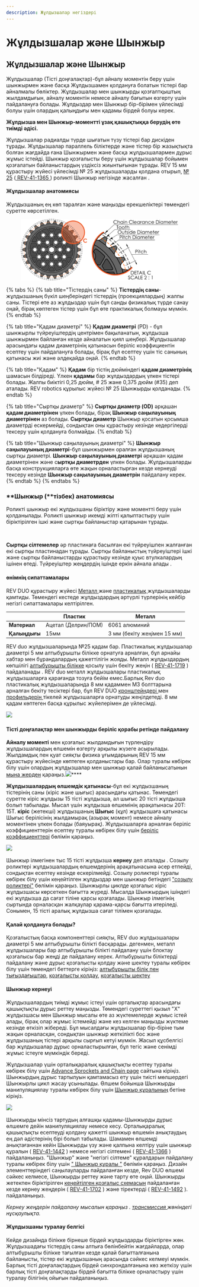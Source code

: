 ```yaml
---
description: Жұлдызшалар негіздері
---
```


# Жұлдызшалар және Шынжыр

## Жұлдызшалар және Шынжыр

Жұлдызшалар (Тісті доңғалақтар)-бұл айналу моментін беру үшін шынжырмен және басқа Жұлдызшамен қолдануға болатын тістері бар айналмалы бөліктер. Жұлдызшалар мен шынжырды қозғалтқыштың жылдамдығын, айналу моментін немесе айналу бағытын өзгерту үшін пайдалануға болады. Жұлдыздар мен Шынжыр бір-бірімен үйлесімді болуы үшін олардың қалыңдығы мен қадамы бірдей болуы керек.

**Жұлдызша мен Шынжыр-моментті ұзақ қашықтыққа берудің өте тиімді әдісі.**

Жұлдызшалар радиалды түрде шығатын түзу тістері бар дискіден тұрады. Жұлдызшалар параллель біліктерде және тістер бір жазықтықта болған жағдайда ғана Шынжырмен және басқа жұлдызшалармен дұрыс жұмыс істейді. Шынжыр қозғалысты беру үшін жұлдызшалар бойымен қозғалатын байланыстардың үздіксіз жиынтығынан тұрады. REV 15 мм құрастыру жүйесі үйлесімді № 25 жұлдызшаларды қолдана отырып, [№ 25](https://www.revrobotics.com/ftc/motion/gears-sprockets-chain/) ([ REV-41-1365 ](https://www.revrobotics.com/rev-41-1365/)) роликті Шынжыр негізінде жасалған .

#### Жұлдызшалар анатомиясы <a href="#anatomy-of-a-sprocket" id="anatomy-of-a-sprocket"></a>

Жұлдызшаның ең көп таралған және маңызды ерекшеліктері төмендегі суретте көрсетілген.

<figure><img src="../../.gitbook/assets/image (10).png" alt=""><figcaption></figcaption></figure>

{% tabs %}
{% tab title="Тістердің саны" %}
**Тістердің саны**-жұлдызшаның бүкіл шеңберіндегі тістердің (проекциялардың) жалпы саны. Тістері өте аз жұлдыздар үшін бұл санды физикалық түрде санау оңай, бірақ көптеген тістер үшін бұл өте практикалық болмауы мүмкін.
{% endtab %}

{% tab title="Қадам диаметрі" %}
**Қадам диаметрі** (PD) - бұл шынжырлы түйреуіштердің центрімен бақыланатын, жұлдызша шынжырмен байланған кезде айналатын қиял шеңбері. Жұлдызшалар арасындағы қадам диаметрінің қатынасын беріліс коэффициентін есептеу үшін пайдалануға болады, бірақ бұл есептеу үшін тіс санының қатынасы жиі және әлдеқайда оңай.
{% endtab %}

{% tab title="Қадам" %}
**Қадам** бір тістің дюйміндегі **қадам диаметрінің** шамасын білдіреді. Үлкен **қадамы** бар жұлдыздардың үлкен тістері болады. Жалпы биіктігі 0,25 дюйм, # 25 және 0,375 дюйм (#35) деп аталады. REV robotics құрылыс жүйесі № 25 Шынжырды қолданады.
{% endtab %}

{% tab title="Сыртқы диаметр" %}
**Сыртқы диаметр (OD)** әрқашан **қадам диаметрінен** үлкен болады, бірақ **Шынжыр саңылауының диаметрінен** аз болады. **Сыртқы диаметр** Шынжыр қосатын қосымша диаметрді ескермейді, сондықтан оны құрастыру кезінде кедергілерді тексеру үшін қолдануға болмайды.
{% endtab %}

{% tab title="Шынжыр саңылауының диаметрі" %}
**Шынжыр саңылауының диаметрі**-бұл шынжырмен оралған жұлдызшаның сыртқы диаметрі. **Шынжыр саңылауының диаметрі** әрқашан қадам диаметрінен және с**ыртқы диаметрден** үлкен болады. Жұлдызшаларды басқа конструкцияларға өте жақын орналастырған кезде кернеуді тексеру кезінде **Шынжыр саңылауының диаметрін** пайдалану керек.
{% endtab %}
{% endtabs %}



### **Шынжыр (**тізбек) анатомиясы <a href="#anatomy-of-chain" id="anatomy-of-chain"></a>

Роликті шынжыр екі жұлдызшаны біріктіру және моментті беру үшін қолданылады. Роликті шынжыр икемді жіпті қалыптастыру үшін біріктірілген ішкі және сыртқы байланыстар қатарынан тұрады.&#x20;

<figure><img src="https://2589213514-files.gitbook.io/~/files/v0/b/gitbook-legacy-files/o/assets%2F15mm%2F-M9ZGlVpJ2_dYVZwzOHf%2F-M9ZHmV0-Ztn6yJAhmzn%2F2.png?generation=1591894289998304&#x26;alt=media" alt=""><figcaption></figcaption></figure>

**Сыртқы сілтемелер** әр пластинаға басылған екі түйреуішпен жалғанған екі сыртқы пластинадан тұрады. Сыртқы байланыстың түйреуіштері ішкі және сыртқы байланыстарды құрастыру кезінде қуыс втулкалардың ішінен өтеді. Түйреуіштер жеңдердің ішінде еркін айнала алады .

#### өнімнің сипаттамалары <a href="#product-specifications" id="product-specifications"></a>

REV DUO құрастыру жүйесі [Металл ](https://www.revrobotics.com/competition/ftc/motion/rotary-motion/chain-sprockets/metal-25-sprockets/)және [пластикалық ](https://www.revrobotics.com/competition/ftc/motion/rotary-motion/chain-sprockets/plastic-25-sprockets/)жұлдызшаларды қамтиды. Төмендегі кестеде жұлдыздардың әртүрлі түрлерінің кейбір негізгі сипаттамалары келтірілген.

|               | Пластик             | Металл                      |
| ------------- | ------------------- | --------------------------- |
| **Материал**  | Ацетал (Делрин/ПОМ) | 6061 алюминий               |
| **Қалыңдығы** | 15мм                | 3 мм (бекіту жеңімен 15 мм) |

REV duo жұлдызшаларында №25 қадам бар. Пластикалық жұлдызшалар диаметрі 5 мм алтыбұрышты білікке орнатуға арналған, бұл арнайы хабтар мен бұрандалардың қажеттілігін жояды. Металл жұлдыздардың көпшілігі [алтыбұрышты білікке](https://www.revrobotics.com/ftc/motion/bearings-linear-slides-pillow-blocks/) қосылу үшін бекіту жеңін ( [REV-41-1719](https://www.revrobotics.com/rev-41-1719/) ) пайдаланады . REV duo металл жұлдызшалары пластикалық жұлдызшаларға қарағанда тозуға бейім емес.Барлық Rev duo пластикалық жұлдызшаларында 8 мм қадаммен M3 болттарына арналған бекіту тесіктері бар, бұл REV DUO [кронштейндері ](https://www.revrobotics.com/ftc/structure/)мен [профильдерін ](https://www.revrobotics.com/ftc/structure/15mm-extrusion/)тікелей жұлдызшаларға орнатуды жеңілдетеді. 8 мм қадам көптеген басқа құрылыс жүйелерімен де үйлесімді.

![](https://2589213514-files.gitbook.io/\~/files/v0/b/gitbook-legacy-files/o/assets%2F15mm%2F-M9ZGlVpJ2\_dYVZwzOHf%2F-M9ZHmVKmo\_Y6Z92vjWX%2F22.png?generation=1591894290038882\&alt=media)

#### Тісті доңғалақтар мен шынжырды беріліс қорабы ретінде пайдалану <a href="#using-sprockets-and-chain-as-a-powertrain" id="using-sprockets-and-chain-as-a-powertrain"></a>

**Айналу моменті** мен қозғалыс жылдамдығын түрлендіру жұлдызшалардың өлшемін өзгерту арқылы жүзеге асырылады. Жылдамдық пен қуат сияқты физика ұғымдарының REV 15 мм құрастыру жүйесінде көптеген қолданыстары бар. Олар туралы көбірек білу үшін олардың жұлдызшалар мен шынжыр қалай байланысатынын [мына жерден](https://bolt-m3.gitbook.io/bolt.m3-rev-duo-build-system-introduction/motion/sprockets-and-chain) қараңыз.![](https://2589213514-files.gitbook.io/\~/files/v0/b/gitbook-legacy-files/o/assets%2F-M5yw0n8IneF5-9ybLjT%2F-M9cjsEeccObg7Rw8T-N%2F-M9clZlqHK2PVLoeGZQm%2FSpeed%20Torque%20Sprockets.png?alt=media\&token=748ce988-cb53-4bde-8471-efc4d2d5c1bc)****

**Жұлдызшалардың өлшемдік қатынасы**-бұл екі жұлдызшаның тістерінің саны (кіріс және шығыс) арасындағы қатынас. Төмендегі суретте кіріс жұлдызы 15 тісті жұлдызша, ал шығыс 20 тісті жұлдызша болып табылады. Мысал үшін жұлдызша өлшемінің арақатынасы 20T: 15T. **кіріс** (жетекші) жұлдызшаның **Шығыс** (құл) жұлдызшаға қатынасы Шығыс берілісінің жылдамырақ (азырақ момент) немесе айналу моментінен үлкен болады (баяуырақ). Жұлдызшаларға арналған беріліс коэффициенттерін есептеу туралы көбірек білу үшін [беріліс коэффициенттері](https://bolt-m3.gitbook.io/bolt.m3-rev-duo-build-system-introduction/motion/sprockets-and-chain) бөлімін қараңыз.

![](https://2589213514-files.gitbook.io/\~/files/v0/b/gitbook-legacy-files/o/assets%2F-M5yw0n8IneF5-9ybLjT%2F-M9\_EIXVT8LyOu9g5Yc0%2F-M9\_NHsIrzJ2NEXEKk12%2Fimage.png?alt=media\&token=2c70a158-33f4-434e-82f1-d141ea058f18)

Шынжыр ілмегінен тыс 15 тісті жұлдызша **кернеу** деп аталады . Созылу роликтері жұлдызшалардың өлшемдерінің арақатынасына әсер етпейді, сондықтан есептеу кезінде ескерілмейді. Созылу роликтері туралы көбірек білу үшін кеңейтілген жұлдыздар мен шынжыр бетіндегі ["созылу роликтері"](https://bolt-m3.gitbook.io/bolt.m3-rev-duo-build-system-introduction/motion/sprockets-and-chain) бөлімін қараңыз. Шынжырлы циклде қозғалыс кіріс жұлдызшасы көрсеткен бағытта жүреді. Мысалда Шынжырдың ішіндегі екі жұлдызша да сағат тіліне қарсы қозғалады. Шынжыр ілмегінің сыртында орналасқан жалқаулар қарама-қарсы бағытта итеріледі. Сонымен, 15 тісті аралық жұлдызша сағат тілімен қозғалады.

#### Қалай қолдануға болады? <a href="#how-to-use-rev-duo-sprockets-and-chain" id="how-to-use-rev-duo-sprockets-and-chain"></a>

Қозғалыстың басқа компоненттері сияқты, REV duo жұлдызшалары диаметрі 5 мм алтыбұрышты білікті басқарады. дегенмен, металл жұлдызшалары бар алтыбұрышты білікті пайдалану үшін блоктау қозғалысы бар жеңді де пайдалану керек. Алтыбұрышты біліктерді пайдалану және дұрыс қозғалысты қолдау және шектеу туралы көбірек білу үшін төмендегі беттерге кіріңіз: [алтыбұрышты білік пен тығыздағыштар](https://bolt-m3.gitbook.io/bolt.m3-rev-duo-build-system-introduction/motion/introduction-to-motion/hex-shaft-and-spacers), [қозғалысты қолдау](https://bolt-m3.gitbook.io/bolt.m3-rev-duo-build-system-introduction/building-techniques/supporting-motion), [қозғалысты шектеу](https://bolt-m3.gitbook.io/bolt.m3-rev-duo-build-system-introduction/building-techniques/constraining-motion)

#### Шынжыр кернеуі

Жұлдызшалардың тиімді жұмыс істеуі үшін орталықтар арасындағы қашықтықты дұрыс реттеу маңызды. Төмендегі суреттегі қызыл "X" жұлдызшасы мен Шынжыр мысалы өте аз жүктемелерде жұмыс істей алады, бірақ олар жұмыс істемейді және кез келген маңызды жүктеме кезінде өткізіп жібереді. Бұл мысалдағы жұлдызшалар бір-біріне тым жақын орналасқан, сондықтан шынжыр жеткілікті бос және жұлдызшаның тістері арқылы сырғып кетуі мүмкін. Жасыл құсбелгісі бар жұлдызшалар дұрыс орналастырылған, бұл тегіс және сенімді жұмыс істеуге мүмкіндік береді.

Жұлдызшалар үшін орталықаралық қашықтықты есептеу туралы көбірек білу үшін [Advance Sprockets and Chain page](https://bolt-m3.gitbook.io/bolt.m3-rev-duo-build-system-introduction/motion/sprockets-and-chain) сайтына кіріңіз. Шынжырдың дұрыс тартылуын қамтамасыз ету үшін тиісті мөлшердегі Шынжырлы цикл жасау ұсынылады. Өлшем бойынша Шынжырды манипуляциялау туралы көбірек білу үшін [Шынжыр құралының](https://bolt-m3.gitbook.io/bolt.m3-rev-duo-build-system-introduction/motion/sprockets-and-chain) бетіне кіріңіз.

![](https://2589213514-files.gitbook.io/\~/files/v0/b/gitbook-legacy-files/o/assets%2F-M5yw0n8IneF5-9ybLjT%2F-M9\_EIXVT8LyOu9g5Yc0%2F-M9\_Nhn3b\_qUQLsJsZei%2Fimage.png?alt=media\&token=491dfe06-e131-4e32-9eb9-95783beb0877)

Шынжырды мінсіз тартудың алғашқы қадамы-Шынжырды дұрыс өлшемге дейін манипуляциялау немесе кесу. Орталықаралық қашықтықты есептеуді қолдану қажетті шынжыр өлшемін анықтаудың ең дәл әдістерінің бірі болып табылады. Шамамен өлшемді анықтағаннан кейін Шынжырды үзу және қалпына келтіру үшін шынжыр құралын ( [REV-41-1442](https://www.revrobotics.com/rev-41-1442/) ) немесе негізгі сілтемені ( [REV-41-1366](https://www.revrobotics.com/rev-41-1366/) ) пайдаланыңыз. "Шынжыр" және "негізгі сілтеме" құралдарын пайдалану туралы көбірек білу үшін [" Шынжыр құралы "](https://bolt-m3.gitbook.io/bolt.m3-rev-duo-build-system-introduction/motion/sprockets-and-chain) бөлімін қараңыз. Дизайн элементтеріндегі саңылауларды пайдаланған кезде, Rev DUO өлшемі сәйкес келмесе, Шынжырды реттеу және тарту өте оңай. Шынжырды жетекпен біріктірілген [кеңейтілген қозғалыс схемасын](https://bolt-m3.gitbook.io/bolt.m3-rev-duo-build-system-introduction/motion/sprockets-and-chain) пайдаланған кезде кернеу жеңдерін ( [REV-41-1702](https://www.revrobotics.com/rev-41-1702/) ) және тіректерді ( [REV-41-1492](https://www.revrobotics.com/rev-41-1492/) ). пайдаланыңыз.

_Кернеу жеңдерін пайдалану мысалын қараңыз ._ [_трансмиссия_ ](https://bolt-m3.gitbook.io/bolt.m3-rev-duo-build-system-introduction/motion/sprockets-and-chain)_жөніндегі нұсқаулықта._

#### Жұлдызшаны туралау белгісі <a href="#sprocket-alignment-mark" id="sprocket-alignment-mark"></a>

Кейде дизайнда білікке бірнеше бірдей жұлдыздарды біріктірген жөн. Жұлдызшадағы тістердің саны алтыға бөлінбейтін жағдайларда, олар алтыбұрышты білікке тағылған кезде қалай бағытталғанына байланысты, тістер екі жұлдызшаның арасында сәйкес келмеуі мүмкін. Барлық тісті доңғалақтардың бірдей синхрондалғанына көз жеткізу үшін барлық тісті доңғалақтарды бірдей бағытта білікке орналастыру үшін туралау білігінің ойығын пайдаланыңыз.
